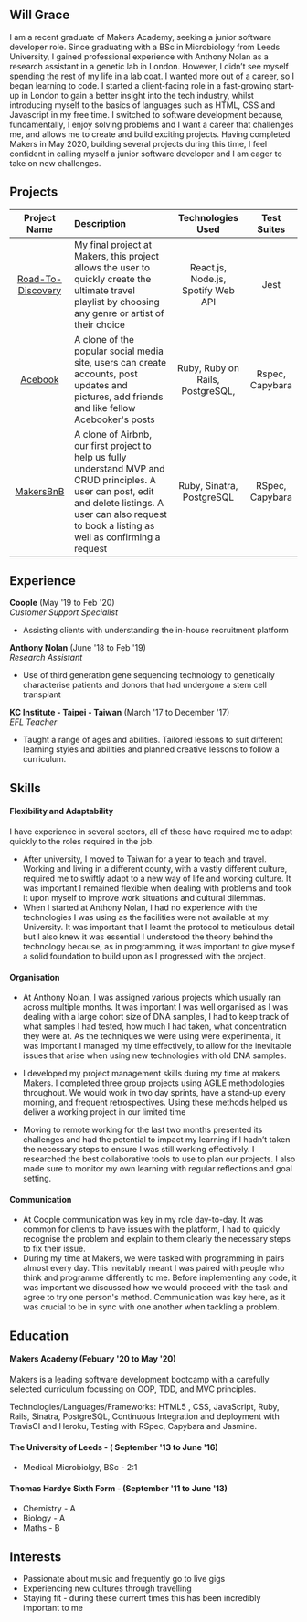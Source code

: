 ## Will Grace
 
I am a recent graduate of Makers Academy, seeking a junior software developer role.
Since graduating with a BSc in Microbiology from Leeds University, I gained professional experience with Anthony Nolan as a research assistant in a genetic lab in London. However, I didn’t see myself spending the rest of my life in a lab coat. I wanted more out of a career, so I began learning to code. I started a client-facing role in a fast-growing start-up in London to gain a better insight into the tech industry, whilst introducing myself to the basics of languages such as HTML, CSS and Javascript in my free time.
I switched to software development because, fundamentally, I enjoy solving problems and I want a career that challenges me, and allows me to create and build exciting projects. Having completed Makers in May 2020, building several projects during this time,  I feel confident in calling myself a junior software developer and I am eager to take on new challenges.
 
 
## Projects
 
|      Project Name    |                                                                                                    Description                                                                                                   |       Technologies <br> Used       |   Test Suites   |
|:------------------:|:----------------------------------------------------------------------------------------------------------------------------------------------------------------------------------------------------------------|:----------------------------------:|:---------------:|
| [Road-To-Discovery](https://github.com/Team-react/Playlist_App) | My final project at Makers, this project allows the user to quickly create the ultimate travel playlist by choosing any genre or artist of their choice                                         | React.js, Node.js, Spotify Web API |       Jest      |
| [Acebook](https://github.com/Untitled-Team-Acebook/acebook-Untitled-Team)         | A clone of the popular social media site, users can create accounts, post updates and pictures, add friends and like fellow Acebooker's posts                                                                    |  Ruby, Ruby on Rails, PostgreSQL,  | Rspec, Capybara |
|[ MakersBnB ](https://github.com/WilliamJGrace/Makersbnb)         | A clone of Airbnb, our first project to help us fully understand MVP and CRUD principles. A user can post, edit and delete listings. A user can also request to book a listing as well as confirming a request |      Ruby, Sinatra, PostgreSQL     |       RSpec, Capybara     |
## Experience
 
**Coople** (May '19 to Feb '20)   
*Customer Support Specialist*
- Assisting clients with understanding the in-house recruitment platform
 
**Anthony Nolan** (June '18 to Feb '19)  
*Research Assistant* 
- Use of third generation gene sequencing technology to genetically characterise patients and donors that had undergone a stem cell transplant
 
**KC Institute - Taipei - Taiwan** (March '17 to December '17)  
*EFL Teacher*
- Taught a range of ages and abilities. Tailored lessons to suit different learning styles and abilities and planned creative lessons to follow a curriculum.
 
 
 
 
## Skills
 
 
 
#### Flexibility and Adaptability
I have experience in several sectors, all of these have required me to adapt quickly to the roles required in the job.
* After university, I moved to Taiwan for a year to teach and travel. Working and living in a different county, with a vastly different culture, required me to swiftly adapt to a new way of life and working culture. It was important I remained flexible when dealing with problems and took it upon myself to improve work situations and cultural dilemmas.
* When I started at Anthony Nolan, I had no experience with the technologies I was using as the facilities were not available at my University. It was important that I learnt the protocol to meticulous detail but I also knew it was essential I understood the theory behind the technology because, as in programming, it was important to give myself a solid foundation to build upon as I progressed with the project.
 
 
#### Organisation
* At Anthony Nolan, I was assigned various projects which usually ran across multiple months. It was important I was well organised as I was dealing with a large cohort size of DNA samples, I had to keep track of what samples I had tested, how much I had taken, what concentration they were at. As the techniques we were using were experimental, it was important I managed my time effectively, to allow for the inevitable issues that arise when using new technologies with old DNA samples.
* I developed my project management skills during my time at makers Makers. I completed three group projects using AGILE methodologies throughout.
We would work in two day sprints, have a stand-up every morning, and frequent retrospectives.  Using these methods helped us deliver a working project in our limited time
 
* Moving to remote working for the last two months presented its challenges and had the potential to impact my learning if I hadn’t taken the necessary steps to ensure I was still working effectively. I researched the best collaborative tools to use to plan our projects. I also made sure to monitor my own learning with regular reflections and goal setting.
 
#### Communication
* At Coople communication was key in my role day-to-day. It was common for clients to have issues with the platform, I had to quickly recognise the problem and explain to them clearly the necessary steps to fix their issue.
* During my time at Makers, we were tasked with programming in pairs almost every day. This inevitably meant I was paired with people who think and programme differently to me. Before implementing any code, it was important we discussed how we would proceed with the task and agree to try one person's method. Communication was key here, as it was crucial to be in sync with one another when tackling a problem.
 
 
 
## Education
 
#### Makers Academy (Febuary '20 to May '20)
 
Makers is a leading software development bootcamp with a carefully selected curriculum focussing on OOP, TDD, and MVC principles.
 
Technologies/Languages/Frameworks: HTML5 , CSS, JavaScript, Ruby, Rails, Sinatra, PostgreSQL, Continuous Integration and deployment with TravisCI and Heroku, Testing with RSpec, Capybara and Jasmine.
 
#### The University of Leeds - ( September '13 to June '16)
 
- Medical Microbiolgy, BSc - 2:1
 
#### Thomas Hardye Sixth Form - (September '11 to June '13)
 
* Chemistry - A
* Biology - A
* Maths - B
 
 
## Interests
 
* Passionate about music and frequently go to live gigs
* Experiencing new cultures through travelling
* Staying fit - during these current times this has been incredibly important to me
 
 

